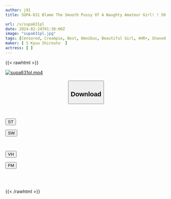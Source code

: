 ```yaml
---
author: j91
title: SUPA-631 Blame The Smooth Pussy Of A Naughty Amateur Girl! ! 50 Shaved Beautiful Girls 4 Hours BEST

url: /v/supa631pl
date: 2024-02-24T01:30:00Z
image: "supa631pl.jpg"
tags: [Censored, Creampie, Best, Omnibus, Beautiful Girl, 4HR+, Shaved	]
maker: [ S Kyuu Shirouto  ]
actress: [ ]
---
```



{{< rawhtml >}}

<div class="video" data-videoid="QAbvV3pr34t84e">
    <a href="javascript:;">
        <img src="/v/supa631pl/supa631pl.jpg" width="WIDTH" height="HEIGHT" alt="supa631pl.mp4" loading="lazy">
    </a>
</div>

<script type="text/javascript" src="https://j91.asia/asset/on-demand-st.js"></script>

<br>
  <link rel="stylesheet" href="https://j91.asia/asset/bs5.css">
  
  <center>
  <button class="btn btn-primary" type="button" data-bs-toggle="collapse" data-bs-target=".multi-collapse" aria-expanded="false" aria-controls="multiCollapseExample1 multiCollapseExample2"><h2>Download</h2></button></center>
</p>
<div class="row">
  <div class="col">
    <div class="collapse multi-collapse" id="multiCollapseExample1">
      <div class="card card-body">
	      	      <br>
<div class="buttons">  
<p><a href="https://streamtape.to/v/QAbvV3pr34t84e" target="_blank"><button class="btn-hover color-3"><i class="fa fa-download"></i> ST</button></a></p>
<p><a href="https://cdnwish.com/7msucvocenug" target="_blank"><button class="btn-hover color-2"><i class="fa fa-download"></i> SW</button></a></p></div>
    </div>
  </div>
</div>
  <div class="col">
    <div class="collapse multi-collapse" id="multiCollapseExample2">
      <div class="card card-body">
	      <br>
<div class="buttons">
<p><a href="javascript:;"><button class="btn-hover color-9"><i class="fa fa-download"></i> VH</button></a></p>
<p><a href="javascript:;"><button class="btn-hover color-8"><i class="fa fa-download"></i> FM</button></a></p></div>
<br><br>
      </div>
    </div>
  </div>
</div>

{{< /rawhtml >}}